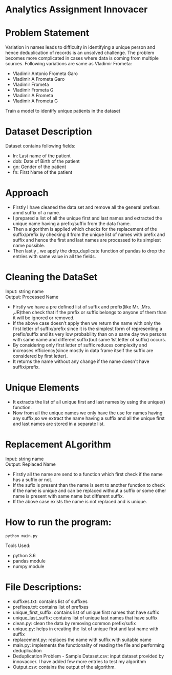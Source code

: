 # Analytics Assignment Innovacer

# Problem Statement 
Variation in names leads to difficulty in identifying a unique person and hence deduplication
of records is an unsolved challenge. The problem becomes more complicated in cases where
data is coming from multiple sources. Following variations are same as Vladimir Frometa:
* Vladimir Antonio Frometa Garo
* Vladimir A Frometa Garo
* Vladimir Frometa
* Vladimir Frometa G
* Vladimir A Frometa
* Vladimir A Frometa G

Train a model to identify unique patients in the dataset

# Dataset Description 
Dataset contains following fields:
* ln: Last name of the patient
* dob: Date of Birth of the patient
* gn: Gender of the patient
* fn: First Name of the patient

# Approach 
* Firstly I have cleaned the data set and remove all the general prefixes annd suffix of a name.
* I prepared a list of all the unique first and last names and extracted the unique name having a prefix/suffix from the data frame.
* Then a algorithm is applied which checks for the replacement of the suffix/prefix by checking it from the unique list of names with prefix and suffix and hence the first and last names are processed to its simplest name possible.
* Then lastly , we apply the drop_duplicate function of pandas to drop the entries with same value in all the fields.

# Cleaning the DataSet
Input: string name<br/>
Output: Processed Name<br/>
* Firstly we have a pre defined list of suffix and prefix(like Mr. ,Mrs. ,JR)then check that if the prefix or suffix belongs to anyone of them than it will be ignored or removed.
* If the above case doesn't apply then we return the name with only the first letter of suffix/prefix since it is the simplest form of representing a prefix/suffix and its very low probability than on a same day two persons with same name and different suffix(but same 1st letter of suffix) occurs.
* By considering only first letter of suffix reduces complexity and increases efficiency(since mostly in data frame itself the suffix are considered by first letter).
* It returns the name without any change if the name doesn't have suffix/prefix.

# Unique Elements
* It extracts the list of all unique first and last names by using the unique() function.
* Now from all the unique names we only have the use for names having any suffix,so we extract the name having a suffix and all the unique first and last names are stored in a separate list.

# Replacement ALgorithm
Input: string name<br/>
Output: Replaced Name<br/>
* Firstly all the name are send to a function which first check if the name has a suffix or not.
* If the sufix is present than the name is sent to another function to check if the name is unique and can be replaced without a suffix or some other name is present with same name but different suffix.
* If the above case exists the name is not replaced and is unique.



# How to run the program:
`python main.py` <br/>

Tools Used: 
* python 3.6
* pandas module
* numpy module


# File Descriptions:

* suffixes.txt: contains list of suffixes 
* prefixes.txt: contains list of prefixes
* unique_first_suffix: contains list of unique first names that have suffix
* unique_last_suffix: contains list of unique last names that have suffix
* clean.py: clean the data by removing common prefix/sufix
* unique.py: helps in creating the list of unique first and last name with suffix
* replacement.py: replaces the name with suffix with suitable name
* main.py: implements the functionality of reading the file and performing deduplication
* Deduplication Problem - Sample Dataset.csv: input dataset provided by innovaccer. I have added few more entries to test my algorithm
* Output.csv: contains the output of the algorithm.
